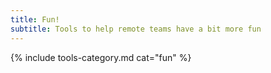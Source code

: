 ```yaml
---
title: Fun!
subtitle: Tools to help remote teams have a bit more fun
---
```


{% include tools-category.md cat="fun" %}